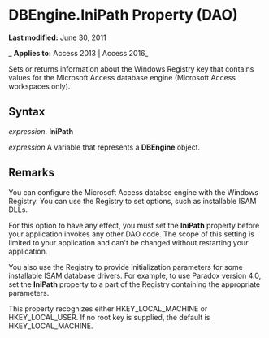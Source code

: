 
# DBEngine.IniPath Property (DAO)

 **Last modified:** June 30, 2011

 _ **Applies to:** Access 2013 | Access 2016_

Sets or returns information about the Windows Registry key that contains values for the Microsoft Access database engine (Microsoft Access workspaces only).


## Syntax

 _expression_. **IniPath**

 _expression_ A variable that represents a **DBEngine** object.


## Remarks

You can configure the Microsoft Access databse engine with the Windows Registry. You can use the Registry to set options, such as installable ISAM DLLs.

For this option to have any effect, you must set the  **IniPath** property before your application invokes any other DAO code. The scope of this setting is limited to your application and can't be changed without restarting your application.

You also use the Registry to provide initialization parameters for some installable ISAM database drivers. For example, to use Paradox version 4.0, set the  **IniPath** property to a part of the Registry containing the appropriate parameters.

This property recognizes either HKEY_LOCAL_MACHINE or HKEY_LOCAL_USER. If no root key is supplied, the default is HKEY_LOCAL_MACHINE.


